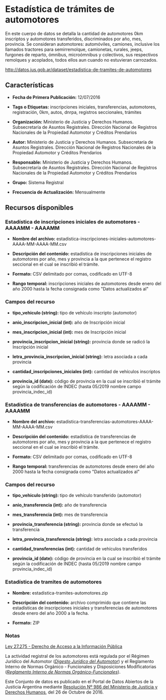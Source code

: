 Estadística de trámites de automotores
======================================

En este cuerpo de datos se detalla la cantidad de automotores 0km inscriptos y automotores transferidos, discriminados por año, mes, provincia. Se consideran automotores: automóviles, camiones, inclusive los llamados tractores para semirremolque, camionetas, rurales, jeeps, furgones de reparto, ómnibus, microómnibus y colectivos, sus respectivos remolques y acoplados, todos ellos aun cuando no estuvieran carrozados.

http://datos.jus.gob.ar/dataset/estadistica-de-tramites-de-automotores

Características
---------------
-   **Fecha de Primera Publicación:** 12/07/2016

-   **Tags o Etiquetas:** inscripciones iniciales, transferencias, automotores, registración, 0km, autos, dnrpa, registros seccionales, trámites

-   **Organización:** Ministerio de Justicia y Derechos Humanos. Subsecretaría de Asuntos Registrales. Dirección Nacional de Registros Nacionales de la Propiedad Automotor y Créditos Prendarios

-   **Autor:** Ministerio de Justicia y Derechos Humanos. Subsecretaría de Asuntos Registrales. Dirección Nacional de Registros Nacionales de la Propiedad Automotor y Créditos Prendarios

-   **Responsable:** Ministerio de Justicia y Derechos Humanos. Subsecretaría de Asuntos Registrales. Dirección Nacional de Registros Nacionales de la Propiedad Automotor y Créditos Prendarios

-   **Grupo:** Sistema Registral

-   **Frecuencia de Actualización:** Mensualmente

Recursos disponibles
--------------------

### Estadística de inscripciones iniciales de automotores - AAAAMM - AAAAMM

-   **Nombre del archivo:** estadistica-inscripciones-iniciales-automotores-AAAA-MM-AAAA-MM.csv

-   **Descripción del contenido:** estadística de inscripciones iniciales de automotores por año, mes y provincia a la que pertenece el registro seccional en el cual se inscribió el trámite.

-   **Formato:** CSV delimitado por comas, codificado en UTF-8

-   **Rango temporal:** inscripciones iniciales de automotores desde enero del año 2000 hasta la fecha consignada como "Datos actualizados al"

### Campos del recurso

-   **tipo_vehiculo (string):** tipo de vehículo inscripto (automotor)

-   **anio_inscripcion_inicial (int):** año de Inscripción inicial

-   **mes_inscripcion_inicial (int):** mes de Inscripción inicial

-   **provincia_inscripcion_inicial (string):** provincia donde se radicó la Inscripción inicial

-   **letra_provincia_inscripcion_inicial (string):** letra asociada a cada provincia

-   **cantidad_inscripciones_iniciales (int):** cantidad de vehículos inscriptos

-   **provincia_id (date):** código de provincia en la cual se inscribió el trámite según la codificación de INDEC (hasta 05/2019 nombre campo provincia_indec_id)

### Estadística de transferencias de automotores - AAAAMM - AAAAMM

-   **Nombre del archivo:** estadistica-transferencias-automotores-AAAA-MM-AAAA-MM.csv

-   **Descripción del contenido:** estadística de transferencias de automotores por año, mes y provincia a la que pertenece el registro seccional en el cual se inscribió el trámite.

-   **Formato:** CSV delimitado por comas, codificado en UTF-8

-   **Rango temporal:** transferencias de automotores desde enero del año 2000 hasta la fecha consignada como "Datos actualizados al"


### Campos del recurso

-   **tipo_vehiculo (string):** tipo de vehículo transferido (automotor)

-   **anio_transferencia (int):** año de transferencia

-   **mes_transferencia (int):** mes de transferencia

-   **provincia_transferencia (string):** provincia donde se efectuó la transferencia

-   **letra_provincia_transferencia (string):** letra asociada a cada provincia

-   **cantidad_transferencias (int):** cantidad de vehículos transferidos

-   **provincia_id (date):** código de provincia en la cual se inscribió el trámite según la codificación de INDEC (hasta 05/2019 nombre campo provincia_indec_id)


### Estadística de tramites de automotores

-   **Nombre:** estadistica-tramites-automotores.zip

-   **Descripción del contenido:** archivo comprimido que contiene las estadísticas de inscripciones iniciales y transferencias de automotores desde enero del año 2000 a la fecha. 

-   **Formato:** ZIP

### Notas

[Ley 27.275 - Derecho de Acceso a la Información Pública]( http://servicios.infoleg.gob.ar/infolegInternet/anexos/265000-269999/265949/norma.htm)

La actividad registral de los automotores está regulada por el Régimen Jurídico del Automotor ([*Digesto Jurídico del Automotor*](http://www.dnrpa.gov.ar/portal_dnrpa/regimen_juridico/informacion/rja.pdf)) y el Reglamento Interno de Normas Orgánico - Funcionales y Disposiciones Modificatorias ([*Reglamento Interno de Normas Orgánico-Funcionales*](http://www.dnrpa.gov.ar/portal_dnrpa/regimen_juridico/informacion/urinof.htm)).

Este Conjunto de datos es publicado en el Portal de Datos Abiertos de la Justicia Argentina mediante [Resolución Nº 986 del Ministerio de Justicia y Derechos Humanos](http://datos.jus.gob.ar/resoluciones/RESOL-2016-986-E-APN-MJ.pdf), del 26 de Octubre de 2016.


